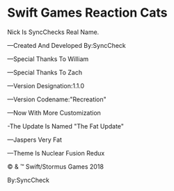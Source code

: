 Swift Games Reaction Cats
=============================
Nick Is SyncChecks Real Name.

—Created And Developed By:SyncCheck

—Special Thanks To William

—Special Thanks To Zach

—Version Designation:1.1.0

—Version Codename:"Recreation"

—Now With More Customization

-The Update Is Named "The Fat Update"

—Jaspers Very Fat

—Theme Is Nuclear Fusion Redux


© & ™ Swift/Stormus Games 2018


By:SyncCheck

